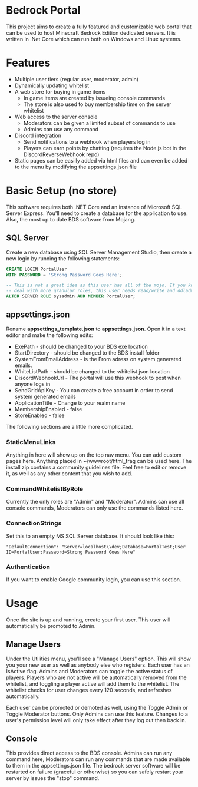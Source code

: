 # Bedrock Portal
This project aims to create a fully featured and customizable web portal that can be used to host Minecraft Bedrock Edition dedicated servers. It is written in .Net Core which can run both on Windows and Linux systems.

# Features
* Multiple user tiers (regular user, moderator, admin)
* Dynamically updating whitelist
* A web store for buying in game items
  * In game items are created by issueing console commands 
  * The store is also used to buy membership time on the server whitelist
* Web access to the server console
  * Moderators can be given a limited subset of commands to use
  * Admins can use any command
* Discord integration
  * Send notifications to a webhook when players log in
  * Players can earn points by chatting (requires the Node.js bot in the DiscordReverseWebhook repo)
* Static pages can be easilly added via html files and can even be added to the menu by modifying the appsettings.json file

# Basic Setup (no store)

This software requires both .NET Core and an instance of Microsoft SQL Server Express. You'll need to create a database for the application to use. Also, the most up to date BDS software from Mojang.

## SQL Server

Create a new database using SQL Server Management Studio, then create a new login by running the following statements:

```SQL
CREATE LOGIN PortalUser
WITH PASSWORD = 'Strong Password Goes Here';

-- This is not a great idea as this user has all of the mojo. If you know how to
-- deal with more granular roles, this user needs read/write and ddladmin
ALTER SERVER ROLE sysadmin ADD MEMBER PortalUser;
```


## appsettings.json

Rename **appsettings_template.json** to **appsettings.json**. Open it in a text editor and make the following edits:
* ExePath - should be changed to your BDS exe location
* StartDirectory - should be changed to the BDS install folder
* SystemFromEmailAddress - is the From adress on system generated emails.
* WhiteListPath - should be changed to the whitelist.json location
* DiscordWebhookUrl - The portal will use this webhook to post when anyone logs in
* SendGridApiKey - You can create a free account in order to send system generated emails
* ApplicationTitle - Change to your realm name
* MembershipEnabled - false
* StoreEnabled - false

The following sections are a little more complicated.

### StaticMenuLinks

Anything in here will show up on the top nav menu. You can add custom pages here. Anything placed in ~/wwwroot/html_frag can be used here. The install zip contains a community guidelines file. Feel free to edit or remove it, as well as any other content that you wish to add.

### CommandWhitelistByRole

Currently the only roles are "Admin" and "Moderator". Admins can use all console commands, Moderators can only use the commands listed here.

### ConnectionStrings

Set this to an empty MS SQL Server database. It should look like this:
```
"DefaultConnection": "Server=localhost\\dev;Database=PortalTest;User ID=PortalUser;Password=Strong Password Goes Here"
```

### Authentication

If you want to enable Google community login, you can use this section.

# Usage

Once the site is up and running, create your first user. This user will automatically be promoted to Admin.

## Manage Users
Under the Utilities menu, you'll see a "Manage Users" option. This will show you your new user as well as anybody else who registers. Each user has an IsActive flag. Admins and Moderators can toggle the active status of players. Players who are not active will be automatically removed from the whitelist, and toggling a player active will add them to the whitelist. The whitelist checks for user changes every 120 seconds, and refreshes automatically.

Each user can be promoted or demoted as well, using the Toggle Admin or Toggle Moderator buttons. Only Admins can use this feature. Changes to a user's permission level will only take effect after they log out then back in.

## Console

This provides direct access to the BDS console. Admins can run any command here, Moderators can run any commands that are made available to them in the appsettings.json file. The bedrock server software will be restarted on failure (graceful or otherwise) so you can safely restart your server by issues the "stop" command.

